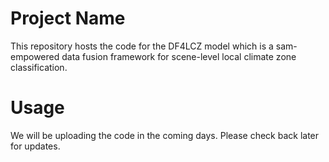 # Project Name

This repository hosts the code for the DF4LCZ model which is a sam-empowered data fusion framework for scene-level local climate zone classification.

# Usage

We will be uploading the code in the coming days. Please check back later for updates.



